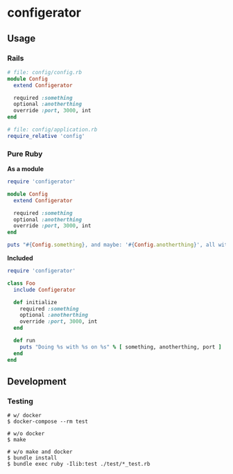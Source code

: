 # configerator

## Usage

### Rails

```ruby
# file: config/config.rb
module Config
  extend Configerator

  required :something
  optional :anotherthing
  override :port, 3000, int
end
```

```ruby
# file: config/application.rb
require_relative 'config'
```

### Pure Ruby

**As a module**

```ruby
require 'configerator'

module Config
  extend Configerator

  required :something
  optional :anotherthing
  override :port, 3000, int
end

puts "#{Config.something}, and maybe: '#{Config.anotherthing}', all with #{Config.port}"
```

**Included**

```ruby
require 'configerator'

class Foo
  include Configerator

  def initialize
    required :something
    optional :anotherthing
    override :port, 3000, int
  end

  def run
    puts "Doing %s with %s on %s" % [ something, anotherthing, port ]
  end
end
```

## Development

### Testing

```
# w/ docker
$ docker-compose --rm test

# w/o docker
$ make

# w/o make and docker
$ bundle install
$ bundle exec ruby -Ilib:test ./test/*_test.rb
```
